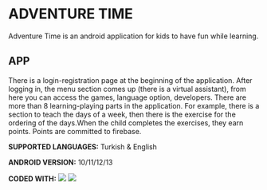 
# ADVENTURE TIME

Adventure Time is an android application for kids to have fun while learning.

## APP
There is a login-registration page at the beginning of the application. After logging in, the menu section comes up (there is a virtual assistant), from here you can access the games, language option, developers. There are more than 8 learning-playing parts in the application. For example, there is a section to teach the days of a week, then there is the exercise for the ordering of the days.When the child completes the exercises, they earn points. Points are committed to firebase.

**SUPPORTED LANGUAGES:** Turkish & English

**ANDROID VERSION:** 10/11/12/13

**CODED WITH:** ![](https://img.shields.io/badge/JavaScript-F7DF1E?style=for-the-badge&logo=javascript&logoColor=black) ![](https://img.shields.io/badge/Android_Studio-3DDC84?style=for-the-badge&logo=android-studio&logoColor=white)





